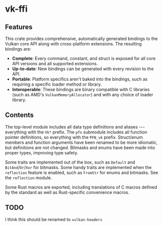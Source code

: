 # vk-ffi

## Features

This crate provides comprehensive, automatically generated bindings to
the Vulkan core API along with cross-platform extensions. The resulting
bindings are:

* **Complete**: Every command, constant, and struct is exposed for all
  core API versions and all supported extensions.
* **Up-to-date**: New bindings can be generated with every revision to
  the API.
* **Portable**: Platform specifics aren't baked into the bindings, such
  as requiring a specific loader method or library.
* **Interoperable**: These bindings are binary compatible with C
  libraries (such as AMD's `VulkanMemoryAllocator`) and with any choice
  of loader library.

## Contents

The top-level module includes all data type definitions and aliases ---
everything with the `Vk*` prefix. The `pfn` submodule includes all
function pointer definitions, so everything with the `PFN_vk` prefix.
Struct/enum members and function arguments have been renamed to be more
idiomatic, but definitions are not changed. Bitmasks and enums have been
made into proper types, improving type safety.

Some traits are implemented out of the box, such as `Default` and
`BitAnd`/`Or`/`Xor` for bitmasks. Some handy traits are implemented when
the `reflection` feature is enabled, such as `FromStr` for enums and
bitmasks. See the `reflection` module.

Some Rust macros are exported, including translations of C macros
defined by the standard as well as Rust-specific convenience macros.

## TODO

I think this should be renamed to `vulkan-headers`
